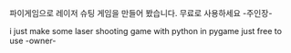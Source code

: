 파이게임으로 레이저 슈팅 게임을 만들어 봤습니다.
무료로 사용하세요
-주인장-

i just make some laser shooting game with python in pygame
just free to use
-owner-
